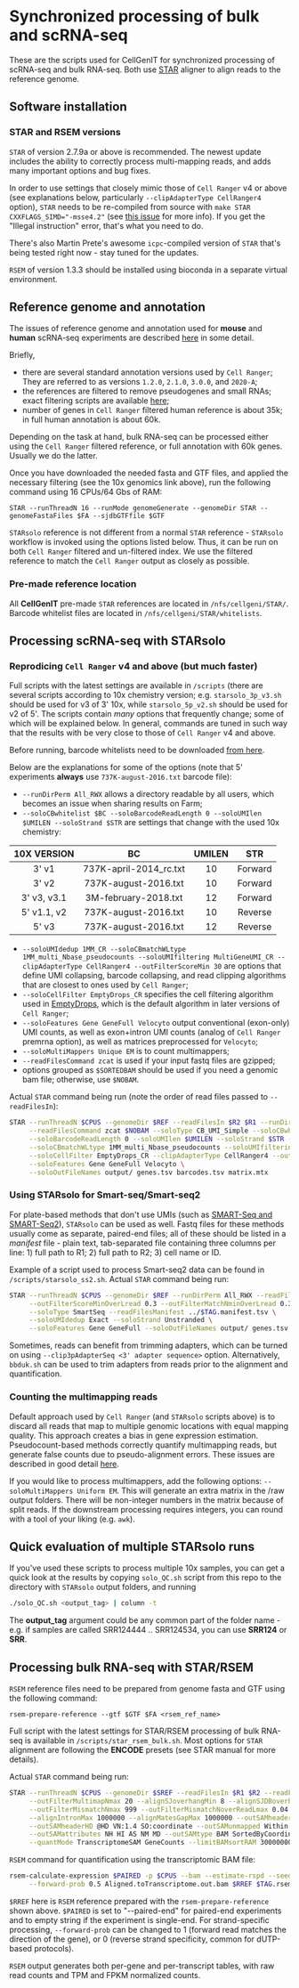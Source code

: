 # Synchronized processing of bulk and scRNA-seq

These are the scripts used for CellGenIT for synchronized processing of scRNA-seq and bulk RNA-seq. Both use [STAR](https://github.com/alexdobin/STAR) aligner to align reads to the reference genome. 

## Software installation

### STAR and RSEM versions

`STAR` of version 2.7.9a or above is recommended. The newest update includes the ability to correctly process multi-mapping reads, and adds many important options and bug fixes. 

In order to use settings that closely mimic those of `Cell Ranger` v4 or above (see explanations below, particularly `--clipAdapterType CellRanger4` option), `STAR` needs to be re-compiled from source with `make STAR CXXFLAGS_SIMD="-msse4.2"` (see [this issue](https://github.com/alexdobin/STAR/issues/1218) for more info). If you get the "Illegal instruction" error, that's what you need to do. 

There's also Martin Prete's awesome `icpc`-compiled version of `STAR` that's being tested right now - stay tuned for the updates. 

`RSEM` of version 1.3.3 should be installed using bioconda in a separate virtual environment. 

## Reference genome and annotation

The issues of reference genome and annotation used for **mouse** and **human** scRNA-seq experiments are described [here](https://www.singlecellcourse.org/processing-raw-scrna-seq-sequencing-data-from-reads-to-a-count-matrix.html) in some detail. 

Briefly,

  - there are several standard annotation versions used by `Cell Ranger`; They are referred to as versions `1.2.0`, `2.1.0`, `3.0.0`, and `2020-A`; 
  - the references are filtered to remove pseudogenes and small RNAs; exact filtering scripts are available [here](https://support.10xgenomics.com/single-cell-gene-expression/software/release-notes/build#header); 
  - number of genes in `Cell Ranger` filtered human reference is about 35k; in full human annotation is about 60k.

Depending on the task at hand, bulk RNA-seq can be processed either using the `Cell Ranger` filtered reference, or full annotation with 60k genes. Usually we do the latter.

Once you have downloaded the needed fasta and GTF files, and applied the necessary filtering (see the 10x genomics link above), run the following command using 16 CPUs/64 Gbs of RAM: 

`STAR --runThreadN 16 --runMode genomeGenerate --genomeDir STAR --genomeFastaFiles $FA --sjdbGTFfile $GTF`

`STARsolo` reference is not different from a normal `STAR` reference - `STARsolo` workflow is invoked using the options listed below. Thus, it can be run on both `Cell Ranger` filtered and un-filtered index. We use the filtered reference to match the `Cell Ranger` output as closely as possible. 

### Pre-made reference location

All **CellGenIT** pre-made `STAR` references are located in `/nfs/cellgeni/STAR/`. Barcode whitelist files are located in `/nfs/cellgeni/STAR/whitelists`. 

## Processing scRNA-seq with STARsolo

### Reprodicing `Cell Ranger` v4 and above (but much faster)

Full scripts with the latest settings are available in `/scripts` (there are several scripts according to 10x chemistry version; e.g. `starsolo_3p_v3.sh` should be used for v3 of 3' 10x, while `starsolo_5p_v2.sh` should be used for v2 of 5'. The scripts contain *many* options that frequently change; some of which will be explained below. In general, commands are tuned in such way that the results with be very close to those of `Cell Ranger` v4 and above. 

Before running, barcode whitelists need to be downloaded [from here](https://github.com/10XGenomics/cellranger/tree/master/lib/python/cellranger/barcodes). 

Below are the explanations for some of the options (note that 5' experiments **always** use `737K-august-2016.txt` barcode file): 
  - `--runDirPerm All_RWX` allows a directory readable by all users, which becomes an issue when sharing results on Farm; 
  - `--soloCBwhitelist $BC --soloBarcodeReadLength 0 --soloUMIlen $UMILEN --soloStrand $STR` are settings that change with the used 10x chemistry:

<div align="center">

| 10X VERSION | BC | UMILEN | STR |
|:-:|:-:|:-:|:-:|
| 3' v1 | 737K-april-2014_rc.txt |10 | Forward |
| 3' v2 | 737K-august-2016.txt |10 | Forward |
| 3' v3, v3.1 | 3M-february-2018.txt |12 | Forward |
| 5' v1.1, v2 | 737K-august-2016.txt |10 | Reverse |
| 5' v3 | 737K-august-2016.txt | 12 | Reverse |

</div>

  - `--soloUMIdedup 1MM_CR --soloCBmatchWLtype 1MM_multi_Nbase_pseudocounts --soloUMIfiltering MultiGeneUMI_CR --clipAdapterType CellRanger4 --outFilterScoreMin 30` are options that define UMI collapsing, barcode collapsing, and read clipping algorithms that are closest to ones used by `Cell Ranger`; 
  - `--soloCellFilter EmptyDrops_CR` specifies the cell filtering algorithm used in [EmptyDrops](https://bioconductor.org/packages/release/bioc/html/DropletUtils.html), which is the default algorithm in later versions of `Cell Ranger`; 
  - `--soloFeatures Gene GeneFull Velocyto` output conventional (exon-only) UMI counts, as well as exon+intron UMI counts (analog of `Cell Ranger` premrna option), as well as matrices preprocessed for `Velocyto`; 
  - `--soloMultiMappers Unique EM` is to count multimappers; 
  - `--readFilesCommand zcat` is used if your input fastq files are gzipped;
  - options grouped as `$SORTEDBAM` should be used if you need a genomic bam file; otherwise, use `$NOBAM`.  

Actual `STAR` command being run (note the order of read files passed to `--readFilesIn`): 

```bash
STAR --runThreadN $CPUS --genomeDir $REF --readFilesIn $R2 $R1 --runDirPerm All_RWX \
     --readFilesCommand zcat $NOBAM --soloType CB_UMI_Simple --soloCBwhitelist $BC \
     --soloBarcodeReadLength 0 --soloUMIlen $UMILEN --soloStrand $STR --soloUMIdedup 1MM_CR \
     --soloCBmatchWLtype 1MM_multi_Nbase_pseudocounts --soloUMIfiltering MultiGeneUMI_CR \
     --soloCellFilter EmptyDrops_CR --clipAdapterType CellRanger4 --outFilterScoreMin 30 \
     --soloFeatures Gene GeneFull Velocyto \
     --soloOutFileNames output/ genes.tsv barcodes.tsv matrix.mtx
```

### Using STARsolo for Smart-seq/Smart-seq2

For plate-based methods that don't use UMIs (such as [SMART-Seq and SMART-Seq2](https://teichlab.github.io/scg_lib_structs/methods_html/SMART-seq_family.html)), `STARsolo` can be used as well. Fastq files for these methods usually come as separate, paired-end files; all of these should be listed in a *manifest* file - plain text, tab-separated file containing three columns per line: 1) full path to R1; 2) full path to R2; 3) cell name or ID. 

Example of a script used to process Smart-seq2 data can be found in `/scripts/starsolo_ss2.sh`. Actual `STAR` command being run:

```bash
STAR --runThreadN $CPUS --genomeDir $REF --runDirPerm All_RWX --readFilesCommand zcat $SORTEDBAM \
     --outFilterScoreMinOverLread 0.3 --outFilterMatchNminOverLread 0.3 \
     --soloType SmartSeq --readFilesManifest ../$TAG.manifest.tsv \
     --soloUMIdedup Exact --soloStrand Unstranded \
     --soloFeatures Gene GeneFull --soloOutFileNames output/ genes.tsv barcodes.tsv matrix.mtx
```

Sometimes, reads can benefit from trimming adapters, which can be turned on using `--clip3pAdapterSeq <3' adapter sequence>` option. Alternatively, `bbduk.sh` can be used to trim adapters from reads prior to the alignment and quantification.  

### Counting the multimapping reads

Default approach used by `Cell Ranger` (and `STARsolo` scripts above) is to discard all reads that map to multiple genomic locations with equal mapping quality. This approach creates a bias in gene expression estimation. Pseudocount-based methods correctly quantify multimapping reads, but generate false counts due to pseudo-alignment errors. These issues are described in good detail [here](https://www.biorxiv.org/content/10.1101/2021.05.05.442755v1). 

If you would like to process multimappers, add the following options: `--soloMultiMappers Uniform EM`. This will generate an extra matrix in the /raw output folders. There will be non-integer numbers in the matrix because of split reads. If the downstream processing requires integers, you can round with a tool of your liking (e.g. `awk`). 

## Quick evaluation of multiple STARsolo runs

If you've used these scripts to process multiple 10x samples, you can get a quick look at the results by copying `solo_QC.sh` script from this repo to the directory with `STARsolo` output folders, and running

```bash
./solo_QC.sh <output_tag> | column -t 
```

The **output_tag** argument could be any common part of the folder name - e.g. if samples are called SRR124444 .. SRR124534, you can use **SRR124** or **SRR**.

## Processing bulk RNA-seq with STAR/RSEM

`RSEM` reference files need to be prepared from genome fasta and GTF using the following command: 

`rsem-prepare-reference --gtf $GTF $FA <rsem_ref_name>`

Full script with the latest settings for STAR/RSEM processing of bulk RNA-seq is available in `/scripts/star_rsem_bulk.sh`. Most options for `STAR` alignment are following the **ENCODE** presets (see STAR manual for more details). 

Actual `STAR` command being run: 

```bash
STAR --runThreadN $CPUS --genomeDir $SREF --readFilesIn $R1 $R2 --readFilesCommand zcat \
     --outFilterMultimapNmax 20 --alignSJoverhangMin 8 --alignSJDBoverhangMin 1 \
     --outFilterMismatchNmax 999 --outFilterMismatchNoverReadLmax 0.04 --alignIntronMin 20 \
     --alignIntronMax 1000000 --alignMatesGapMax 1000000 --outSAMheaderCommentFile COfile.txt \
     --outSAMheaderHD @HD VN:1.4 SO:coordinate --outSAMunmapped Within --outFilterType BySJout \
     --outSAMattributes NH HI AS NM MD --outSAMtype BAM SortedByCoordinate --sjdbScore 1\
     --quantMode TranscriptomeSAM GeneCounts --limitBAMsortRAM 30000000000
```

`RSEM` command for quantification using the transcriptomic BAM file: 

```bash
rsem-calculate-expression $PAIRED -p $CPUS --bam --estimate-rspd --seed 12345 -p 4 --no-bam-output \
     --forward-prob 0.5 Aligned.toTranscriptome.out.bam $RREF $TAG.rsem
```

`$RREF` here is `RSEM` reference prepared with the `rsem-prepare-reference` shown above. `$PAIRED` is set to "--paired-end" for paired-end experiments and to empty string if the experiment is single-end. For strand-specific processing, `--forward-prob` can be changed to 1 (forward read matches the direction of the gene), or 0 (reverse strand specificity, common for dUTP-based protocols).

`RSEM` output generates both per-gene and per-transcript tables, with raw read counts and TPM and FPKM normalized counts.  
